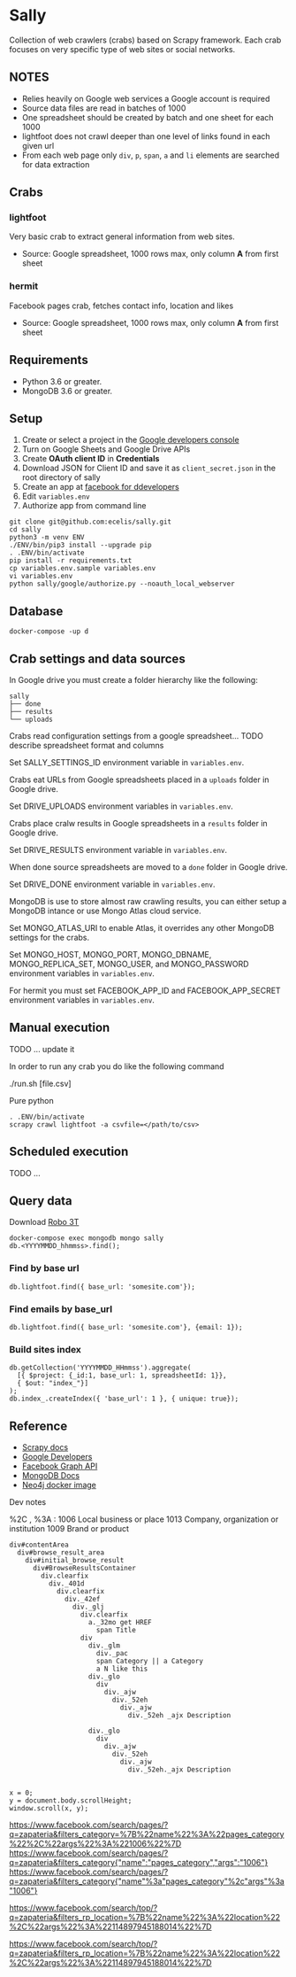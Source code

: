 # Sally


Collection of web crawlers (crabs) based on Scrapy framework. Each crab
focuses on very specific type of web sites or social networks.


## NOTES

  * Relies heavily on Google web services a Google account is required
  * Source data files are read in batches of 1000
  * One spreadsheet should be created by batch and one sheet for each
    1000
  * lightfoot does not crawl deeper than one level of links found in
    each given url
  * From each web page only `div`, `p`, `span`, `a` and `li` elements
    are searched for data extraction


## Crabs

### lightfoot

Very basic crab to extract general information from web sites.

  * Source: Google spreadsheet, 1000 rows max, only column **A** from
    first sheet

### hermit

Facebook pages crab, fetches contact info, location and likes

  * Source: Google spreadsheet, 1000 rows max, only column **A** from first
    sheet


## Requirements

  * Python 3.6 or greater.
  * MongoDB 3.6 or greater.


## Setup

  1. Create or select a project in the [Google developers console](https://console.developers.google.com/)
  2. Turn on Google Sheets and Google Drive APIs
  3. Create **OAuth client ID** in **Credentials**
  4. Download JSON for Client ID and save it as `client_secret.json` in
     the root directory of sally
  5. Create an app at [facebook for ddevelopers](https://developers.facebook.com/)
  6. Edit `variables.env`
  7. Authorize app from command line


    git clone git@github.com:ecelis/sally.git
    cd sally
    python3 -m venv ENV
    ./ENV/bin/pip3 install --upgrade pip
    . .ENV/bin/activate
    pip install -r requirements.txt
    cp variables.env.sample variables.env
    vi variables.env
    python sally/google/authorize.py --noauth_local_webserver


## Database


    docker-compose -up d


## Crab settings and data sources

In Google drive you must create a folder hierarchy like the following:


    sally
    ├── done
    ├── results
    └── uploads


Crabs read configuration settings from a google spreadsheet... TODO
describe spreadsheet format and columns

Set SALLY_SETTINGS_ID environment variable in `variables.env`.


Crabs eat URLs from Google spreadsheets placed in a `uploads` folder in
Google drive.

Set DRIVE_UPLOADS environment variables in `variables.env`.


Crabs place cralw results in Google spreadsheets in a `results` folder
in Google drive.

Set DRIVE_RESULTS environment variable in `variables.env`.


When done source spreadsheets are moved to a `done` folder in Google
drive.

Set DRIVE_DONE environment variable in `variables.env`.


MongoDB is use to store almost raw crawling results, you can either
setup a MongoDB intance or use Mongo Atlas cloud service.

Set MONGO_ATLAS_URI to enable Atlas, it overrides any other MongoDB
settings for the crabs.

Set MONGO_HOST, MONGO_PORT, MONGO_DBNAME, MONGO_REPLICA_SET, MONGO_USER,
and MONGO_PASSWORD environment variables in `variables.env`.


For hermit you must set FACEBOOK_APP_ID and FACEBOOK_APP_SECRET
environment variables in `variables.env`.


## Manual execution

TODO ... update it

In order to run any crab you do like the following command


  ./run.sh <spider name> [file.csv]


Pure python


    . .ENV/bin/activate
    scrapy crawl lightfoot -a csvfile=</path/to/csv>


## Scheduled execution

TODO ...


## Query data

Download [Robo 3T](https://robomongo.org/)


    docker-compose exec mongodb mongo sally
    db.<YYYYMMDD_hhmmss>.find();


### Find by base url


    db.lightfoot.find({ base_url: 'somesite.com'});


### Find emails by base_url


    db.lightfoot.find({ base_url: 'somesite.com'}, {email: 1});


### Build sites index


    db.getCollection('YYYYMMDD_HHmmss').aggregate(
      [{ $project: {_id:1, base_url: 1, spreadsheetId: 1}},
      { $out: "index_"}]
    );
    db.index_.createIndex({ 'base_url': 1 }, { unique: true});


## Reference

  * [Scrapy docs](https://scrapy.readthedocs.org)
  * [Google Developers](https://developers.google.com/)
  * [Facebook Graph API](https://developers.facebook.com/docs/graph-api)
  * [MongoDB Docs](https://docs.mongodb.com/)
  * [Neo4j docker image](https://hub.docker.com/_/neo4j/)


Dev notes

%2C     ,
%3A     :
1006    Local business or place
1013    Company, organization or institution
1009    Brand or product


    div#contentArea
      div#browse_result_area
        div#initial_browse_result
          div#BrowseResultsContainer
            div.clearfix
              div._401d
                div.clearfix
                  div._42ef
                    div._glj
                      div.clearfix
                        a._32mo get HREF
                          span Title
                      div
                        div._glm
                          div._pac
                          span Category || a Category
                          a N like this
                        div._glo
                          div
                            div._ajw
                              div._52eh
                                div._ajw
                                  div._52eh _ajx Description

                        div._glo
                          div
                            div._ajw
                              div._52eh
                                div._ajw
                                  div._52eh._ajx Description


    x = 0;
    y = document.body.scrollHeight;
    window.scroll(x, y);






https://www.facebook.com/search/pages/?q=zapateria&filters_category=%7B%22name%22%3A%22pages_category%22%2C%22args%22%3A%221006%22%7D
https://www.facebook.com/search/pages/?q=zapateria&filters_category{"name":"pages_category","args":"1006"}
https://www.facebook.com/search/pages/?q=zapateria&filters_category{"name"%3a"pages_category"%2c"args"%3a"1006"}

https://www.facebook.com/search/top/?q=zapateria&filters_rp_location=%7B%22name%22%3A%22location%22%2C%22args%22%3A%22114897945188014%22%7D

https://www.facebook.com/search/top/?q=zapateria&filters_rp_location=%7B%22name%22%3A%22location%22%2C%22args%22%3A%22114897945188014%22%7D
